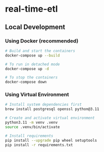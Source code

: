 # real-time-etl
## Local Development

### Using Docker (recommended)
```bash
# Build and start the containers
docker-compose up --build

# To run in detached mode
docker-compose up -d

# To stop the containers
docker-compose down
```

### Using Virtual Environment
```bash
# Install system dependencies first
brew install postgresql openssl python@3.11

# Create and activate virtual environment
python3.11 -m venv .venv
source .venv/bin/activate

# Install requirements
pip install --upgrade pip wheel setuptools
pip install -r requirements.txt
```